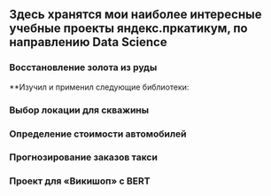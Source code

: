 ## Здесь хранятся мои наиболее интересные учебные проекты яндекс.пркатикум, по направлению Data Science

### Восстановление золота из руды
**Изучил и применил следующие библиотеки:


### Выбор локации для скважины


### Определение стоимости автомобилей


### Прогнозирование заказов такси


### Проект для «Викишоп» c BERT
